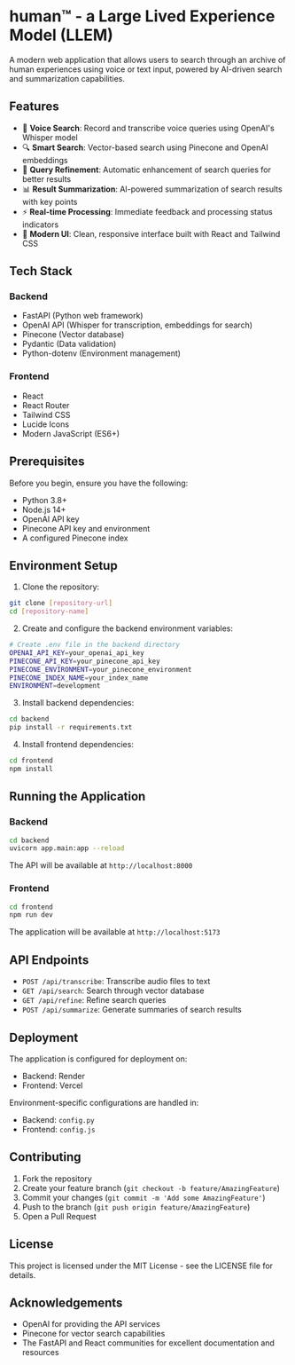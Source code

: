 # human™ - a Large Lived Experience Model (LLEM)

A modern web application that allows users to search through an archive of human experiences using voice or text input, powered by AI-driven search and summarization capabilities.

## Features

- 🎤 **Voice Search**: Record and transcribe voice queries using OpenAI's Whisper model
- 🔍 **Smart Search**: Vector-based search using Pinecone and OpenAI embeddings
- 📝 **Query Refinement**: Automatic enhancement of search queries for better results
- 📊 **Result Summarization**: AI-powered summarization of search results with key points
- ⚡ **Real-time Processing**: Immediate feedback and processing status indicators
- 🎨 **Modern UI**: Clean, responsive interface built with React and Tailwind CSS

## Tech Stack

### Backend
- FastAPI (Python web framework)
- OpenAI API (Whisper for transcription, embeddings for search)
- Pinecone (Vector database)
- Pydantic (Data validation)
- Python-dotenv (Environment management)

### Frontend
- React
- React Router
- Tailwind CSS
- Lucide Icons
- Modern JavaScript (ES6+)

## Prerequisites

Before you begin, ensure you have the following:

- Python 3.8+
- Node.js 14+
- OpenAI API key
- Pinecone API key and environment
- A configured Pinecone index

## Environment Setup

1. Clone the repository:
```bash
git clone [repository-url]
cd [repository-name]
```

2. Create and configure the backend environment variables:
```bash
# Create .env file in the backend directory
OPENAI_API_KEY=your_openai_api_key
PINECONE_API_KEY=your_pinecone_api_key
PINECONE_ENVIRONMENT=your_pinecone_environment
PINECONE_INDEX_NAME=your_index_name
ENVIRONMENT=development
```

3. Install backend dependencies:
```bash
cd backend
pip install -r requirements.txt
```

4. Install frontend dependencies:
```bash
cd frontend
npm install
```

## Running the Application

### Backend
```bash
cd backend
uvicorn app.main:app --reload
```
The API will be available at `http://localhost:8000`

### Frontend
```bash
cd frontend
npm run dev
```
The application will be available at `http://localhost:5173`

## API Endpoints

- `POST /api/transcribe`: Transcribe audio files to text
- `GET /api/search`: Search through vector database
- `GET /api/refine`: Refine search queries
- `POST /api/summarize`: Generate summaries of search results

## Deployment

The application is configured for deployment on:
- Backend: Render
- Frontend: Vercel

Environment-specific configurations are handled in:
- Backend: `config.py`
- Frontend: `config.js`

## Contributing

1. Fork the repository
2. Create your feature branch (`git checkout -b feature/AmazingFeature`)
3. Commit your changes (`git commit -m 'Add some AmazingFeature'`)
4. Push to the branch (`git push origin feature/AmazingFeature`)
5. Open a Pull Request

## License

This project is licensed under the MIT License - see the LICENSE file for details.

## Acknowledgements

- OpenAI for providing the API services
- Pinecone for vector search capabilities
- The FastAPI and React communities for excellent documentation and resources
